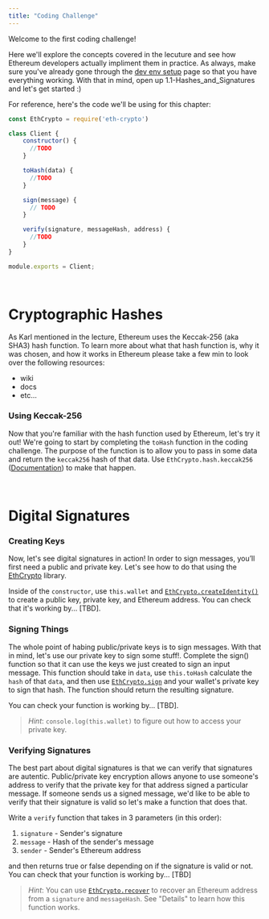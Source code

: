 ```yaml
---
title: "Coding Challenge"
---
```


Welcome to the first coding challenge!

Here we'll explore the concepts covered in the lecuture and see how Ethereum developers actually impliment them in practice. As always, make sure you've already gone through the [dev env setup]() page so that you have everything working. With that in mind, open up 1.1-Hashes_and_Signatures and let's get started :)

For reference, here's the code we'll be using for this chapter:
```javascript
const EthCrypto = require('eth-crypto')

class Client {
    constructor() {
      //TODO
    }

    toHash(data) {
      //TODO
    }

    sign(message) {
      // TODO
    }

    verify(signature, messageHash, address) {
      //TODO
    }
}

module.exports = Client;
```

<br />

# Cryptographic Hashes

As Karl mentioned in the lecture, Ethereum uses the Keccak-256 (aka SHA3) hash function. To learn more about what that hash function is, why it was chosen, and how it works in Ethereum please take a few min to look over the following resources:
- wiki
- docs
- etc...

### Using Keccak-256

Now that you're familiar with the hash function used by Ethereum, let's try it out! We're going to start by completing the `toHash` function in the coding challenge. The purpose of the function is to allow you to pass in some data and return the `keccak256` hash of that data. Use `EthCrypto.hash.keccak256` ([Documentation](https://github.com/pubkey/eth-crypto#sign)) to make that happen. 

<br />

# Digital Signatures

### Creating Keys

Now, let's see digital signatures in action! In order to sign messages, you’ll first need a public and private key. Let's see how to do that using the [EthCrypto](https://github.com/pubkey/eth-crypto) library. 

Inside of the `constructor`, use `this.wallet` and [`EthCrypto.createIdentity()`](https://github.com/pubkey/eth-crypto#createidentity) to create a public key, private key, and Ethereum address. You can check that it's working by... [TBD].

### Signing Things

The whole point of habing public/private keys is to sign messages. With that in mind, let's use our private key to sign some stuff!. Complete the sign() function so that it can use the keys we just created to sign an input message. This function should take in `data`, use `this.toHash` calculate the `hash` of that `data`, and then use [`EthCrypto.sign`](https://github.com/pubkey/eth-crypto#sign) and your wallet's private key to sign that hash. The function should return the resulting signature.

You can check your function is working by... [TBD].

> *Hint*: `console.log(this.wallet)` to figure out how to access your private key. 

### Verifying Signatures

The best part about digital signatures is that we can verify that signatures are autentic. Public/private key encryption allows anyone to use someone's address to verify that the private key for that address signed a particular message. If someone sends us a signed message, we'd like to be able to verify that their signature is valid so let's make a function that does that.

Write a `verify` function that takes in 3 parameters (in this order):

1. `signature` - Sender's signature
2. `message` - Hash of the sender's message
3. `sender` - Sender's Ethereum address 

and then returns true or false depending on if the signature is valid or not. You can check that your function is working by... [TBD]

> *Hint*: You can use [`EthCrypto.recover`](https://github.com/pubkey/eth-crypto#recover) to recover an Ethereum address from a `signature` and `messageHash`. See "Details" to learn how this function works.

<br />


